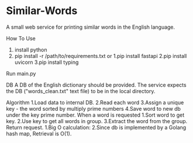 # Similar-Words
A small web service for printing similar words in the English language.

How To Use
  1. install python
  2. pip install -r /path/to/requirements.txt
  or 
  1.pip install fastapi
  2.pip install uvicorn
  3.pip install typing

Run 
  main.py


DB
  A DB of the English dictionary should be provided.
  The service expects the DB ("words_clean.txt" text file) to be in the local directory.

Algorithm
    1.Load data to internal DB.
    2.Read each word
    3.Assign a unique key - the word sorted by multiply prime numbers
    4.Save word to new db under the key prime number.
  When a word is requested
    1.Sort word to get key.
    2.Use key to get all words in group.
    3.Extract the word from the group.
  Return request.
    1.Big O calculation:
    2.Since db is implemented by a Golang hash map, Retrieval is O(1). 

